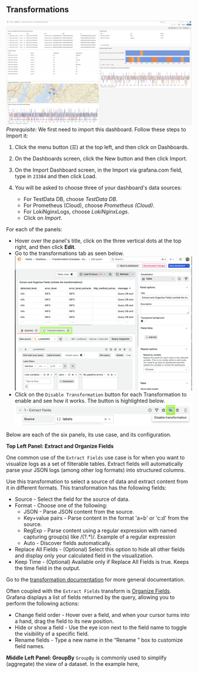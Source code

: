 ## Transformations

![Transformation Examples](img/transforms.jpg)
*Prerequisite*: We first need to import this dashboard. Follow these steps to Import it:

1. Click the menu button (☰) at the top left, and then click on Dashboards.
2. On the Dashboards screen, click the New button and then click Import.
3. On the Import Dashboard screen, in the Import via grafana.com field, type in `23384` and then click Load.

4. You will be asked to choose three of your dashboard's data sources:
    - For TestData DB, choose *TestData DB*.
    - For Prometheus (Cloud), choose *Prometheus (Cloud)*.
    - For LokiNginxLogs, choose *LokiNginxLogs*.
    - Click on *Import*.

For each of the panels:
- Hover over the panel's title, click on the three vertical dots at the top right, and then click **Edit**.
- Go to the transformations tab as seen below.
![Transformations tab](./img/transformations-tab.png)
- Click on the `Disable Transformation` button for each Transformation to enable and see how it works.  The button is highlighted below. 
![Disable Transformation](./img/enable-transformation.png)

Below are each of the six panels, its use case, and its configuration.

**Top Left Panel: Extract and Organize Fields**

One common use of the `Extract Fields` use case is for when you want to visualize logs as a set of filterable tables. Extract fields will automatically parse your JSON logs (among other log formats) into structured columns.

Use this transformation to select a source of data and extract content from it in different formats. This transformation has the following fields:

  - Source - Select the field for the source of data.
  - Format - Choose one of the following:
    - JSON - Parse JSON content from the source.
    - Key+value pairs - Parse content in the format 'a=b' or 'c:d' from the source.
    - RegExp - Parse content using a regular expression with named capturing group(s) like /(?<NewField>.*)/. Example of a regular expression
    - Auto - Discover fields automatically.
  - Replace All Fields - (Optional) Select this option to hide all other fields and display only your calculated field in the visualization.
  - Keep Time - (Optional) Available only if Replace All Fields is true. Keeps the time field in the output.

Go to the [transformation documentation](https://grafana.com/docs/grafana/latest/panels-visualizations/query-transform-data/transform-data/?utm_source=grafana#extract-fields) for more general documentation.

Often coupled with the `Extract Fields` transform is [Organize Fields](https://grafana.com/docs/grafana/latest/panels-visualizations/query-transform-data/transform-data/?utm_source=grafana#organize-fields-by-name). Grafana displays a list of fields returned by the query, allowing you to perform the following actions:

- Change field order - Hover over a field, and when your cursor turns into a hand, drag the field to its new position.
- Hide or show a field - Use the eye icon next to the field name to toggle the visibility of a specific field.
- Rename fields - Type a new name in the “Rename ” box to customize field names.

**Middle Left Panel: GroupBy**
`GroupBy` is commonly used to simplify (aggregate) the view of a dataset.  In the example here,  
